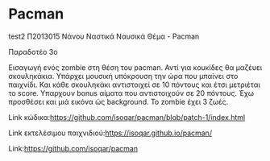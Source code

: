 # Pacman
test2
Π2013015
Νάνου Ναστικά Ναυσικά
Θέμα - Pacman

Παραδοτέο 3ο

Εισαγωγή ενός zombie στη θέση του pacman.
Αντί για κουκίδες θα μαζέυει σκουληκάκια.
Υπάρχει μουσική υπόκρουση την ώρα που μπαίνει στο παιχνίδι.
Και κάθε σκουληκάκι αντιστοιχεί σε 10 πόντους και έτσι μετριέται το score.
Υπαρχουν bonus αίματα που αντιστοιχούν σε 20 πόντους.
Έχω προσθέσει και μιά εικόνα ώς background.
Το zombie έχει 3 ζωές.

Link κώδικα:https://github.com/isoqar/pacman/blob/patch-1/index.html

Link εκτελέσιμου παιχνιδιού:https://isoqar.github.io/pacman/

Link:https://github.com/isoqar/pacman
